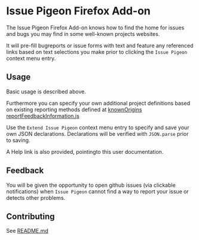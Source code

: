 # Issue Pigeon Firefox Add-on

The Issue Pigeon Firefox Add-on knows how to find the home for issues and bugs you may find in some well-known projects websites.

It will pre-fill bugreports or issue forms with text and feature any referenced links based on text selections you make prior to clicking the `Issue Pigeon` context menu entry.

## Usage

Basic usage is described above.

Furthermore you can specify your own additional project definitions based on existing reporting methods defined at [knownOrigins reportFeedbackInformation.js](https://github.com/anaran/IssuePigeonFirefox/search?utf8=%E2%9C%93&q=knownOrigins+reportFeedbackInformation.js&type=Code)

Use the `Extend Issue Pigeon` context menu entry to specify and save your own JSON declarations. Declarations will be verified with `JSON.parse` prior to saving.

A Help link is also provided, pointingto this user documentation.

## Feedback

You will be given the opportunity to open github issues (via clickable notifications) when `Issue Pigeon` cannot find a way to report your issue or detects other problems.

## Contributing

See [README.md](README.md)
